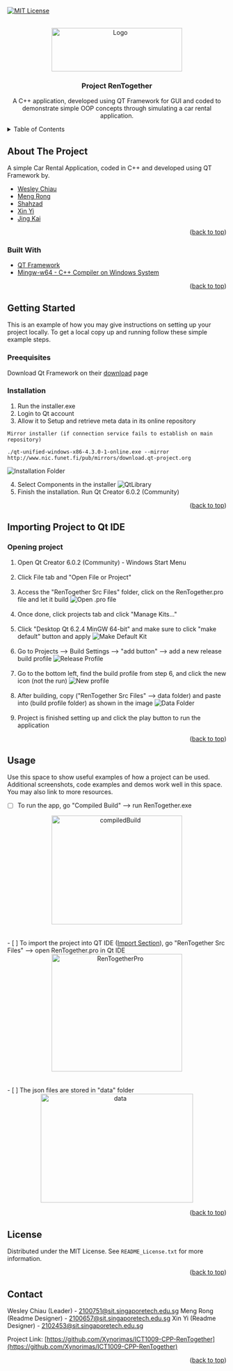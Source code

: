 <div id="top"></div>
<!--
*** Thanks for checking out the Best-README-Template. If you have a suggestion
*** that would make this better, please fork the repo and create a pull request
*** or simply open an issue with the tag "enhancement".
*** Don't forget to give the project a star!
*** Thanks again! Now go create something AMAZING! :D
-->



<!-- PROJECT SHIELDS -->
<!--
*** I'm using markdown "reference style" links for readability.
*** Reference links are enclosed in brackets [ ] instead of parentheses ( ).
*** See the bottom of this document for the declaration of the reference variables
*** for contributors-url, forks-url, etc. This is an optional, concise syntax you may use.
*** https://www.markdownguide.org/basic-syntax/#reference-style-links
-->
[![MIT License][license-shield]][license-url]

<!-- PROJECT LOGO -->
<br />
<div align="center">
  <a href="https://github.com/Xynorimas/ICT1009-CPP-RenTogether">
    <img src="images/logo.png" alt="Logo" width="300" height="100">
  </a>

<h3 align="center">Project RenTogether</h3>
  <p align="center">
    A C++ application, developed using QT Framework for GUI and coded to demonstrate simple OOP concepts through simulating a car rental application.
    <br />
  </p>
</div>

<!-- TABLE OF CONTENTS -->
<details>
  <summary>Table of Contents</summary>
  <ol>
    <li>
      <a href="#about-the-project">About The Project</a>
      <ul>
        <li><a href="#built-with">Built With</a></li>
      </ul>
    </li>
    <li>
      <a href="#getting-started">Getting Started</a>
      <ul>
        <li><a href="#prerequisites">Prerequisites</a></li>
        <li><a href="#installation">Installation</a></li>
      </ul>
    </li>
    <li>
      <a href="#Importing-Project-to-Qt-IDE">Importing Project to Qt IDE</a>
      <ul>
        <li><a href="#Opening-project">Opening project</a></li>
        <li><a href="#installation">Installation</a></li>
      </ul>
    </li>
    <li><a href="#usage">Usage</a></li>
  </ol>
</details>



<!-- ABOUT THE PROJECT -->
## About The Project
A simple Car Rental Application, coded in C++ and developed using QT Framework by.

* [Wesley Chiau](https://github.com/wesleychiau)
* [Meng Rong](https://github.com/Xynorimas)
* [Shahzad](https://github.com/shahzad1999)
* [Xin Yi](https://github.com/xinyi-toh)
* [Jing Kai](https://github.com/jingkai2)
<p align="right">(<a href="#top">back to top</a>)</p>

### Built With
* [QT Framework](https://www.qt.io/download?hsLang=en)
* [Mingw-w64 - C++ Compiler on Windows System](https://www.mingw-w64.org/)
<p align="right">(<a href="#top">back to top</a>)</p>



<!-- GETTING STARTED -->
## Getting Started
This is an example of how you may give instructions on setting up your project locally.
To get a local copy up and running follow these simple example steps.

### Preequisites
Download Qt Framework on their [download](https://www.qt.io/download?hsLang=en) page
### Installation
1. Run the installer.exe
2. Login to Qt account
3. Allow it to Setup and retrieve meta data in its online repository
  ```
  Mirror installer (if connection service fails to establish on main repository)

  ./qt-unified-windows-x86-4.3.0-1-online.exe --mirror http://www.nic.funet.fi/pub/mirrors/download.qt-project.org
  ```
  ![Installation Folder][InstallationFolder]
  
4. Select Components in the installer
  ![QtLibrary][QtLibrary]
5. Finish the installation. Run Qt Creator 6.0.2 (Community)
<p align="right">(<a href="#top">back to top</a>)</p>



<!-- Importing Project for compiling-->
## Importing Project to Qt IDE
### Opening project
1. Open Qt Creator 6.0.2 (Community) - Windows Start Menu 
<br></br>
2. Click File tab and "Open File or Project"
<br></br>
3. Access the "RenTogether Src Files" folder, click on the RenTogether.pro file and let it build
  ![Open .pro file][ImportingProject]
<br></br>
4. Once done, click projects tab and click "Manage Kits..."
<br></br>
5. Click "Desktop Qt 6.2.4 MinGW 64-bit" and make sure to click "make default" button and apply
  ![Make Default Kit][DefaultMinGW]
<br></br>
6. Go to Projects --> Build Settings --> "add button" --> add a new release build profile
  ![Release Profile][ReleaseBuild]
<br></br>
7. Go to the bottom left, find the build profile from step 6, and click the new icon (not the run)
  ![New profile][mingwkit]
<br></br>
8. After building, copy ("RenTogether Src Files" --> data folder) and paste into (build profile folder) as shown in the image
  ![Data Folder][datafolder]
<br></br>
9. Project is finished setting up and click the play button to run the application
<p align="right">(<a href="#top">back to top</a>)</p>



<!-- USAGE EXAMPLES -->
## Usage
Use this space to show useful examples of how a project can be used. Additional screenshots, code examples and demos work well in this space. You may also link to more resources.

- [ ] To run the app, go "Compiled Build" --> run RenTogether.exe
<div align="center">
    <img src="images/compiledBuild.png" alt="compiledBuild" width="300" height="250">
</div>
<br></br>
- [ ] To import the project into QT IDE (<a href="#installation">Import Section</a>), go "RenTogether Src Files" --> open RenTogether.pro in Qt IDE
<div align="center">
    <img src="images/RenTogetherPro.png" alt="RenTogetherPro" width="300" height="270">
</div>
<br></br>
- [ ] The json files are stored in "data" folder
<div align="center">
    <img src="images/data.png" alt="data" width="350" height="250">
</div>
<p align="right">(<a href="#top">back to top</a>)</p>


<!-- LICENSE -->
## License
Distributed under the MIT License. See `README_License.txt` for more information.
<p align="right">(<a href="#top">back to top</a>)</p>


<!-- CONTACT -->
## Contact
Wesley Chiau (Leader) - 2100751@sit.singaporetech.edu.sg
Meng Rong (Readme Designer) - 2100657@sit.singaporetech.edu.sg
Xin Yi (Readme Designer) - 2102453@sit.singaporetech.edu.sg

Project Link: [https://github.com/Xynorimas/ICT1009-CPP-RenTogether](https://github.com/Xynorimas/ICT1009-CPP-RenTogether)

<p align="right">(<a href="#top">back to top</a>)</p>


<!-- MARKDOWN LINKS & IMAGES -->
<!-- https://www.markdownguide.org/basic-syntax/#reference-style-links -->
[license-shield]: https://img.shields.io/github/license/github_username/repo_name.svg?style=for-the-badge
[license-url]: https://github.com/Xynorimas/ICT1009-CPP-RenTogether/blob/main/README_License.txt

[product-screenshot]: images/screenshot.png

[data]: images/data.png
[compiledBuild]: images/compiledBuild.png
[RentTogetherPro]: images/RenTogetherPro.png

[InstallationFolder]: images/InstallationFolder.png
[QtLibrary]: images/QtLibrary.PNG

[ImportingProject]: images/ImportingProject.PNG
[DefaultMinGW]: images/DefaultMinGW.PNG
[ReleaseBuild]: images/ReleaseBuild.PNG
[mingwkit]: images/mingwkit.png
[datafolder]: images/datafolder.PNG
